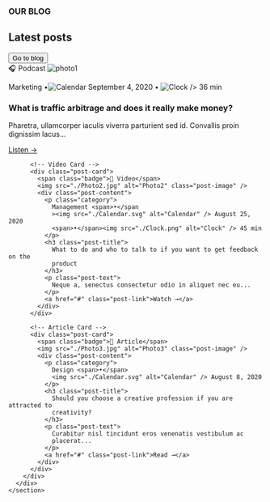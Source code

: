 <!DOCTYPE html>
<html lang="en">
  <head>
    <meta charset="UTF-8" />
    <meta name="viewport" content="width=device-width, initial-scale=1.0" />
    <title>Latest Posts</title>
    <link rel="stylesheet" href="./main.css" />
  </head>
  <body>
    <section class="blog-section">
      <div class="container">
        <div class="blog-top">
          <div class="blog-top-left">
            <h3>OUR BLOG</h3>
            <h2 class="section-title">Latest posts</h2>
          </div>
          <button class="botton">Go to blog</button>
        </div>
        <div class="posts-grid">
          <!-- Podcast Card -->
          <div class="post-card">
            <span class="badge">🎧 Podcast</span>
            <img src="./photo1.jpg" alt="photo1" class="post-image" />
            <div class="post-content">
              <p class="category">
                Marketing <span>•</span
                ><img src="./Calendar.svg" alt="Calendar" /> September 4, 2020
                <span>•</span> <img src="./Clock.png" alt="Clock" />
                /> 36 min
              </p>
              <h3 class="post-title">
                What is traffic arbitrage and does it really make money?
              </h3>
              <p class="post-text">
                Pharetra, ullamcorper iaculis viverra parturient sed id.
                Convallis proin dignissim lacus...
              </p>
              <a href="#" class="post-link">Listen →</a>
            </div>
          </div>

          <!-- Video Card -->
          <div class="post-card">
            <span class="badge">🎥 Video</span>
            <img src="./Photo2.jpg" alt="Photo2" class="post-image" />
            <div class="post-content">
              <p class="category">
                Management <span>•</span
                ><img src="./Calendar.svg" alt="Calendar" /> August 25, 2020
                <span>•</span><img src="./Clock.png" alt="Clock" /> 45 min
              </p>
              <h3 class="post-title">
                What to do and who to talk to if you want to get feedback on the
                product
              </h3>
              <p class="post-text">
                Neque a, senectus consectetur odio in aliquet nec eu...
              </p>
              <a href="#" class="post-link">Watch →</a>
            </div>
          </div>

          <!-- Article Card -->
          <div class="post-card">
            <span class="badge">📄 Article</span>
            <img src="./Photo3.jpg" alt="Photo3" class="post-image" />
            <div class="post-content">
              <p class="category">
                Design <span>•</span>
                <img src="./Calendar.svg" alt="Calendar" /> August 8, 2020
              </p>
              <h3 class="post-title">
                Should you choose a creative profession if you are attracted to
                creativity?
              </h3>
              <p class="post-text">
                Curabitur nisl tincidunt eros venenatis vestibulum ac
                placerat...
              </p>
              <a href="#" class="post-link">Read →</a>
            </div>
          </div>
        </div>
      </div>
    </section>
  </body>
</html>
